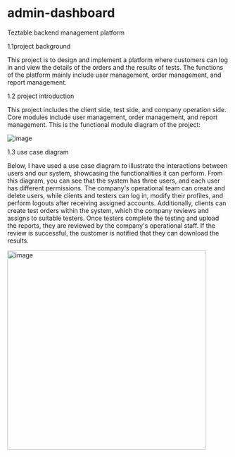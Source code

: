 # admin-dashboard
Teztable backend management platform

1.1project background

This project is to design and implement a platform where customers can log in and view the details of the orders and the results of tests. The functions of the platform mainly include user management, order management, and report management.

1.2 project introduction

This project includes the client side, test side, and company operation side.
Core modules include user management, order management, and report management.
This is the functional module diagram of the project:

















![image](https://github.com/frirsta/admin-dashboard/assets/88880169/1d07df3b-b643-474c-9783-98809877baac)




















1.3 use case diagram

Below, I have used a use case diagram to illustrate the interactions between users and our system, showcasing the functionalities it can perform. From this diagram, you can see that the system has three users, and each user has different permissions. The company's operational team can create and delete users, while clients and testers can log in, modify their profiles, and perform logouts after receiving assigned accounts. Additionally, clients can create test orders within the system, which the company reviews and assigns to suitable testers. Once testers complete the testing and upload the reports, they are reviewed by the company's operational staff. If the review is successful, the customer is notified that they can download the results.

<img width="452" alt="image" src="https://github.com/frirsta/admin-dashboard/assets/88880169/9f334d60-0db1-42f4-b85e-f29a867f571c">

